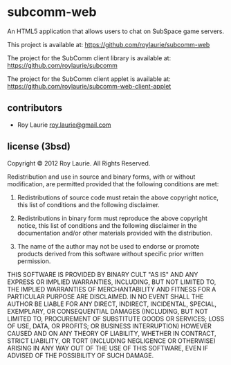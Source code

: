 subcomm-web
================================================================================

An HTML5 application that allows users to chat on SubSpace game servers.

This project is available at:
https://github.com/roylaurie/subcomm-web

The project for the SubComm client library is available at:
https://github.com/roylaurie/subcomm

The project for the SubComm client applet is available at:
https://github.com/roylaurie/subcomm-web-client-applet

contributors
-------
* Roy Laurie <roy.laurie@gmail.com>

license (3bsd)
--------------

Copyright © 2012 Roy Laurie. All Rights Reserved.

Redistribution and use in source and binary forms, with or without
modification, are permitted provided that the following conditions are met:

1. Redistributions of source code must retain the above copyright notice, this
   list of conditions and the following disclaimer.

2. Redistributions in binary form must reproduce the above copyright notice,
   this list of conditions and the following disclaimer in the documentation
   and/or other materials provided with the distribution.

3. The name of the author may not be used to endorse or promote products
   derived from this software without specific prior written permission.

THIS SOFTWARE IS PROVIDED BY BINARY CULT "AS IS" AND ANY EXPRESS OR
IMPLIED WARRANTIES, INCLUDING, BUT NOT LIMITED TO, THE IMPLIED WARRANTIES OF
MERCHANTABILITY AND FITNESS FOR A PARTICULAR PURPOSE ARE DISCLAIMED. IN NO
EVENT SHALL THE AUTHOR BE LIABLE FOR ANY DIRECT, INDIRECT, INCIDENTAL, SPECIAL,
EXEMPLARY, OR CONSEQUENTIAL DAMAGES (INCLUDING, BUT NOT LIMITED TO, PROCUREMENT
OF SUBSTITUTE GOODS OR SERVICES; LOSS OF USE, DATA, OR PROFITS; OR BUSINESS
INTERRUPTION) HOWEVER CAUSED AND ON ANY THEORY OF LIABILITY, WHETHER IN
CONTRACT, STRICT LIABILITY, OR TORT (INCLUDING NEGLIGENCE OR OTHERWISE) ARISING
IN ANY WAY OUT OF THE USE OF THIS SOFTWARE, EVEN IF ADVISED OF THE POSSIBILITY
OF SUCH DAMAGE.
